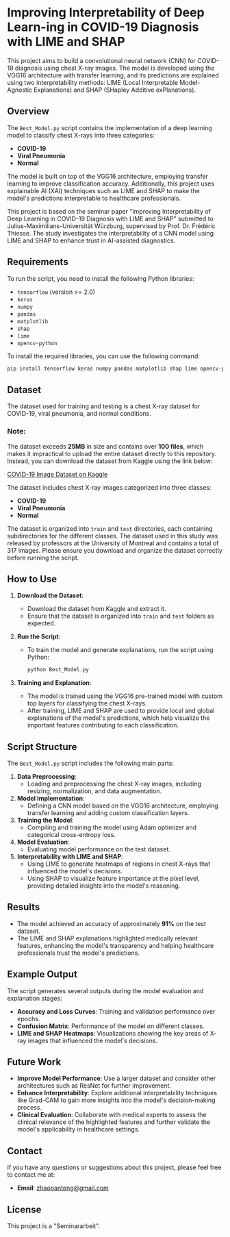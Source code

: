 # Improving Interpretability of Deep Learn-ing in COVID-19 Diagnosis with LIME and SHAP


This project aims to build a convolutional neural network (CNN) for COVID-19 diagnosis using chest X-ray images. The model is developed using the VGG16 architecture with transfer learning, and its predictions are explained using two interpretability methods: LIME (Local Interpretable Model-Agnostic Explanations) and SHAP (SHapley Additive exPlanations).

## Overview
The `Best_Model.py` script contains the implementation of a deep learning model to classify chest X-rays into three categories:
- **COVID-19**
- **Viral Pneumonia**
- **Normal**

The model is built on top of the VGG16 architecture, employing transfer learning to improve classification accuracy. Additionally, this project uses explainable AI (XAI) techniques such as LIME and SHAP to make the model's predictions interpretable to healthcare professionals.

This project is based on the seminar paper "Improving Interpretability of Deep Learning in COVID-19 Diagnosis with LIME and SHAP" submitted to Julius-Maximilians-Universität Würzburg, supervised by Prof. Dr. Frédéric Thiesse. The study investigates the interpretability of a CNN model using LIME and SHAP to enhance trust in AI-assisted diagnostics.

## Requirements
To run the script, you need to install the following Python libraries:

- `tensorflow` (version >= 2.0)
- `keras`
- `numpy`
- `pandas`
- `matplotlib`
- `shap`
- `lime`
- `opencv-python`

To install the required libraries, you can use the following command:
```sh
pip install tensorflow keras numpy pandas matplotlib shap lime opencv-python
```

## Dataset
The dataset used for training and testing is a chest X-ray dataset for COVID-19, viral pneumonia, and normal conditions.

### Note:
The dataset exceeds **25MB** in size and contains over **100 files**, which makes it impractical to upload the entire dataset directly to this repository. Instead, you can download the dataset from Kaggle using the link below:

[COVID-19 Image Dataset on Kaggle](https://www.kaggle.com/datasets/pranavraikokte/covid19-image-dataset)

The dataset includes chest X-ray images categorized into three classes:
- **COVID-19**
- **Viral Pneumonia**
- **Normal**

The dataset is organized into `train` and `test` directories, each containing subdirectories for the different classes. The dataset used in this study was released by professors at the University of Montreal and contains a total of 317 images. Please ensure you download and organize the dataset correctly before running the script.

## How to Use
1. **Download the Dataset**:
   - Download the dataset from Kaggle and extract it.
   - Ensure that the dataset is organized into `train` and `test` folders as expected.

2. **Run the Script**:
   - To train the model and generate explanations, run the script using Python:
     ```sh
     python Best_Model.py
     ```

3. **Training and Explanation**:
   - The model is trained using the VGG16 pre-trained model with custom top layers for classifying the chest X-rays.
   - After training, LIME and SHAP are used to provide local and global explanations of the model's predictions, which help visualize the important features contributing to each classification.

## Script Structure
The `Best_Model.py` script includes the following main parts:
1. **Data Preprocessing**:
   - Loading and preprocessing the chest X-ray images, including resizing, normalization, and data augmentation.
2. **Model Implementation**:
   - Defining a CNN model based on the VGG16 architecture, employing transfer learning and adding custom classification layers.
3. **Training the Model**:
   - Compiling and training the model using Adam optimizer and categorical cross-entropy loss.
4. **Model Evaluation**:
   - Evaluating model performance on the test dataset.
5. **Interpretability with LIME and SHAP**:
   - Using LIME to generate heatmaps of regions in chest X-rays that influenced the model's decisions.
   - Using SHAP to visualize feature importance at the pixel level, providing detailed insights into the model's reasoning.

## Results
- The model achieved an accuracy of approximately **91%** on the test dataset.
- The LIME and SHAP explanations highlighted medically relevant features, enhancing the model's transparency and helping healthcare professionals trust the model's predictions.

## Example Output
The script generates several outputs during the model evaluation and explanation stages:
- **Accuracy and Loss Curves**: Training and validation performance over epochs.
- **Confusion Matrix**: Performance of the model on different classes.
- **LIME and SHAP Heatmaps**: Visualizations showing the key areas of X-ray images that influenced the model's decisions.

## Future Work
- **Improve Model Performance**: Use a larger dataset and consider other architectures such as ResNet for further improvement.
- **Enhance Interpretability**: Explore additional interpretability techniques like Grad-CAM to gain more insights into the model's decision-making process.
- **Clinical Evaluation**: Collaborate with medical experts to assess the clinical relevance of the highlighted features and further validate the model's applicability in healthcare settings.

## Contact
If you have any questions or suggestions about this project, please feel free to contact me at:
- **Email**: zhaopanteng@gmail.com

## License
This project is a "Seminararbeit". 
